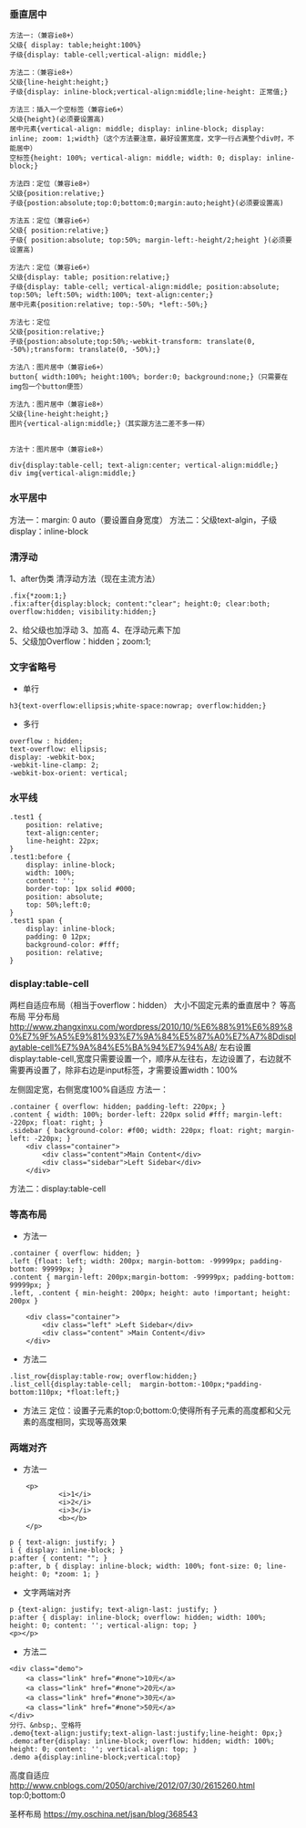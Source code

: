 ### 垂直居中
```
方法一:（兼容ie8+）
父级{ display: table;height:100%}
子级{display: table-cell;vertical-align: middle;}

方法二：（兼容ie8+）
父级{line-height:height;}
子级{display: inline-block;vertical-align:middle;line-height: 正常值;}

方法三：插入一个空标签（兼容ie6+）
父级{height}(必须要设置高)
居中元素{vertical-align: middle; display: inline-block; display: inline; zoom: 1;width}（这个方法要注意，最好设置宽度，文字一行占满整个div时，不能居中）
空标签{height: 100%; vertical-align: middle; width: 0; display: inline-block;}

方法四：定位（兼容ie8+）
父级{position:relative;}
子级{postion:absolute;top:0;bottom:0;margin:auto;height}(必须要设置高)

方法五：定位（兼容ie6+）
父级{ position:relative;}
子级{ position:absolute; top:50%; margin-left:-height/2;height }(必须要设置高)

方法六：定位（兼容ie6+）
父级{display: table; position:relative;}
子级{display: table-cell; vertical-align:middle; position:absolute; top:50%; left:50%; width:100%; text-align:center;}
居中元素{position:relative; top:-50%; *left:-50%;}

方法七：定位
父级{position:relative;}
子级{postion:absolute;top:50%;-webkit-transform: translate(0, -50%);transform: translate(0, -50%);}

方法八：图片居中（兼容ie6+）
button{ width:100%; height:100%; border:0; background:none;}（只需要在img包一个button便签）

方法九：图片居中（兼容ie8+）
父级{line-height:height;}
图片{vertical-align:middle;}（其实跟方法二差不多一样）


方法十：图片居中（兼容ie8+）

div{display:table-cell; text-align:center; vertical-align:middle;} 
div img{vertical-align:middle;}

```
### 水平居中

方法一：margin: 0 auto（要设置自身宽度）
方法二：父级text-algin，子级display：inline-block
### 清浮动

1、after伪类 清浮动方法（现在主流方法）
```
.fix{*zoom:1;}
.fix:after{display:block; content:"clear"; height:0; clear:both; overflow:hidden; visibility:hidden;}
```
2、给父级也加浮动
3、加高
4、在浮动元素下加<br clear=”all”/>
5、父级加Overflow：hidden；zoom:1;
### 文字省略号
- 单行
```
h3{text-overflow:ellipsis;white-space:nowrap; overflow:hidden;}
```
- 多行
```
overflow : hidden;
text-overflow: ellipsis;
display: -webkit-box;
-webkit-line-clamp: 2;
-webkit-box-orient: vertical;
```
### 水平线
```
.test1 {
    position: relative;
    text-align:center;
    line-height: 22px;
}
.test1:before {
    display: inline-block;
    width: 100%;
    content: '';
    border-top: 1px solid #000;
    position: absolute;
    top: 50%;left:0;
}
.test1 span {
    display: inline-block;
    padding: 0 12px;
    background-color: #fff;
    position: relative;
}
```
### display:table-cell
两栏自适应布局（相当于overflow：hidden）
大小不固定元素的垂直居中？
等高布局
平分布局
http://www.zhangxinxu.com/wordpress/2010/10/%E6%88%91%E6%89%80%E7%9F%A5%E9%81%93%E7%9A%84%E5%87%A0%E7%A7%8Ddisplaytable-cell%E7%9A%84%E5%BA%94%E7%94%A8/
左右设置display:table-cell,宽度只需要设置一个，顺序从左往右，左边设置了，右边就不需要再设置了，除非右边是input标签，才需要设置width：100%

左侧固定宽，右侧宽度100%自适应
方法一：
```
.container { overflow: hidden; padding-left: 220px; }
.content { width: 100%; border-left: 220px solid #fff; margin-left: -220px; float: right; }
.sidebar { background-color: #f00; width: 220px; float: right; margin-left: -220px; }
    <div class="container">
        <div class="content">Main Content</div>
        <div class="sidebar">Left Sidebar</div>
    </div>
```
方法二：display:table-cell
### 等高布局
- 方法一
```
.container { overflow: hidden; }
.left {float: left; width: 200px; margin-bottom: -99999px; padding-bottom: 99999px; }
.content { margin-left: 200px;margin-bottom: -99999px; padding-bottom: 99999px; }
.left, .content { min-height: 200px; height: auto !important; height: 200px }

    <div class="container">
        <div class="left" >Left Sidebar</div>
        <div class="content" >Main Content</div>
    </div>
```
- 方法二
```
.list_row{display:table-row; overflow:hidden;}
.list_cell{display:table-cell;  margin-bottom:-100px;*padding-bottom:110px; *float:left;}
```
- 方法三
定位：设置子元素的top:0;bottom:0;使得所有子元素的高度都和父元素的高度相同，实现等高效果

### 两端对齐
- 方法一
```
    <p>
            <i>1</i>
            <i>2</i>
            <i>3</i>
            <b></b>
    </p>

p { text-align: justify; }
i { display: inline-block; }
p:after { content: ""; }
p:after, b { display: inline-block; width: 100%; font-size: 0; line-height: 0; *zoom: 1; }
```
- 文字两端对齐
```
p {text-align: justify; text-align-last: justify; }
p:after { display: inline-block; overflow: hidden; width: 100%; height: 0; content: ''; vertical-align: top; }
<p></p>
```
- 方法二
```
<div class="demo">
    <a class="link" href="#none">10元</a>
    <a class="link" href="#none">20元</a>
    <a class="link" href="#none">30元</a>
    <a class="link" href="#none">50元</a>
</div>
分行、&nbsp;、空格符
.demo{text-align:justify;text-align-last:justify;line-height: 0px;}
.demo:after{display: inline-block; overflow: hidden; width: 100%; height: 0; content: ''; vertical-align: top; }
.demo a{display:inline-block;vertical:top}
```
高度自适应
http://www.cnblogs.com/2050/archive/2012/07/30/2615260.html
top:0;bottom:0

圣杯布局
https://my.oschina.net/jsan/blog/368543



